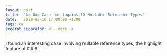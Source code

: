 ```yaml
---
layout: post
title:  "An Odd Case for (against?) Nullable Reference Types"
date:   2020-02-16 17:00:00 +1300
tags: c#
excerpt_separator: <!--more-->
---
```


I found an interesting case involving nullable reference types, the highlight feature of C# 8.

<!--more-->

